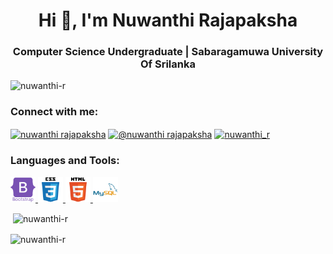 <h1 align="center">Hi 👋, I'm Nuwanthi Rajapaksha</h1>
<h3 align="center">Computer Science Undergraduate | Sabaragamuwa University Of Srilanka</h3>

<p align="left"> <img src="https://komarev.com/ghpvc/?username=nuwanthi-r&label=Profile%20views&color=0e75b6&style=flat" alt="nuwanthi-r" /> </p>

<h3 align="left">Connect with me:</h3>
<p align="left">
<a href="https://linkedin.com/in/nuwanthi rajapaksha" target="blank"><img align="center" src="https://raw.githubusercontent.com/rahuldkjain/github-profile-readme-generator/master/src/images/icons/Social/linked-in-alt.svg" alt="nuwanthi rajapaksha" height="30" width="40" /></a>
<a href="https://medium.com/@nuwanthi rajapaksha" target="blank"><img align="center" src="https://raw.githubusercontent.com/rahuldkjain/github-profile-readme-generator/master/src/images/icons/Social/medium.svg" alt="@nuwanthi rajapaksha" height="30" width="40" /></a>
<a href="https://www.hackerrank.com/nuwanthi_r" target="blank"><img align="center" src="https://raw.githubusercontent.com/rahuldkjain/github-profile-readme-generator/master/src/images/icons/Social/hackerrank.svg" alt="nuwanthi_r" height="30" width="40" /></a>
</p>

<h3 align="left">Languages and Tools:</h3>
<p align="left"> <a href="https://getbootstrap.com" target="_blank" rel="noreferrer"> <img src="https://raw.githubusercontent.com/devicons/devicon/master/icons/bootstrap/bootstrap-plain-wordmark.svg" alt="bootstrap" width="40" height="40"/> </a> <a href="https://www.w3schools.com/css/" target="_blank" rel="noreferrer"> <img src="https://raw.githubusercontent.com/devicons/devicon/master/icons/css3/css3-original-wordmark.svg" alt="css3" width="40" height="40"/> </a> <a href="https://www.w3.org/html/" target="_blank" rel="noreferrer"> <img src="https://raw.githubusercontent.com/devicons/devicon/master/icons/html5/html5-original-wordmark.svg" alt="html5" width="40" height="40"/> </a> <a href="https://www.mysql.com/" target="_blank" rel="noreferrer"> <img src="https://raw.githubusercontent.com/devicons/devicon/master/icons/mysql/mysql-original-wordmark.svg" alt="mysql" width="40" height="40"/> </a> </p>

<p>&nbsp;<img align="center" src="https://github-readme-stats.vercel.app/api?username=nuwanthi-r&show_icons=true&locale=en" alt="nuwanthi-r" /></p>

<p><img align="center" src="https://github-readme-streak-stats.herokuapp.com/?user=nuwanthi-r&" alt="nuwanthi-r" /></p>
